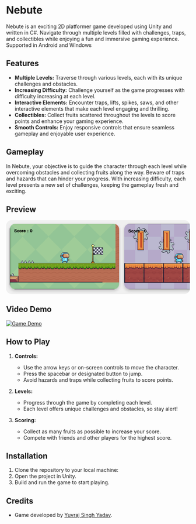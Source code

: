 # Nebute

Nebute is an exciting 2D platformer game developed using Unity and written in C#. Navigate through multiple levels filled with challenges, traps, and collectibles while enjoying a fun and immersive gaming experience.
Supported in Android and Windows
## Features

- **Multiple Levels:** Traverse through various levels, each with its unique challenges and obstacles.
- **Increasing Difficulty:** Challenge yourself as the game progresses with difficulty increasing at each level.
- **Interactive Elements:** Encounter traps, lifts, spikes, saws, and other interactive elements that make each level engaging and thrilling.
- **Collectibles:** Collect fruits scattered throughout the levels to score points and enhance your gaming experience.
- **Smooth Controls:** Enjoy responsive controls that ensure seamless gameplay and enjoyable user experience.

## Gameplay

In Nebute, your objective is to guide the character through each level while overcoming obstacles and collecting fruits along the way. Beware of traps and hazards that can hinder your progress. With increasing difficulty, each level presents a new set of challenges, keeping the gameplay fresh and exciting.

## Preview

<div style="overflow-x: auto; white-space: nowrap; padding: 10px; background-color: #f0f0f0; border-radius: 15px;">
  <img src="https://github.com/yyuvraj54/Nebute-Game-Unity/blob/main/Demo/photo2.png" alt="Nebute Game" style="width: 300px; height: auto; margin-right: 10px; border-radius: 15px; box-shadow: 0 4px 8px rgba(0, 0, 0, 0.2);">
  <img src="https://github.com/yyuvraj54/Nebute-Game-Unity/blob/main/Demo/photo3.png" alt="Nebute Game" style="width: 300px; height: auto; margin-right: 10px; border-radius: 15px; box-shadow: 0 4px 8px rgba(0, 0, 0, 0.2);">
  <img src="https://github.com/yyuvraj54/Nebute-Game-Unity/blob/main/Demo/photo4.png" alt="Nebute Game" style="width: 300px; height: auto; border-radius: 15px; box-shadow: 0 4px 8px rgba(0, 0, 0, 0.2);">
</div>


## Video Demo
[![Game Demo](https://img.youtube.com/vi/O5PPHugLrg8/0.jpg)](https://www.youtube.com/watch?v=O5PPHugLrg8)

## How to Play

1. **Controls:**
   - Use the arrow keys or on-screen controls to move the character.
   - Press the spacebar or designated button to jump.
   - Avoid hazards and traps while collecting fruits to score points.

2. **Levels:**
   - Progress through the game by completing each level.
   - Each level offers unique challenges and obstacles, so stay alert!

3. **Scoring:**
   - Collect as many fruits as possible to increase your score.
   - Compete with friends and other players for the highest score.


## Installation

1. Clone the repository to your local machine:
2. Open the project in Unity.
3. Build and run the game to start playing.

## Credits
- Game developed by [Yuvraj Singh Yadav](https://github.com/yyuvraj54).
